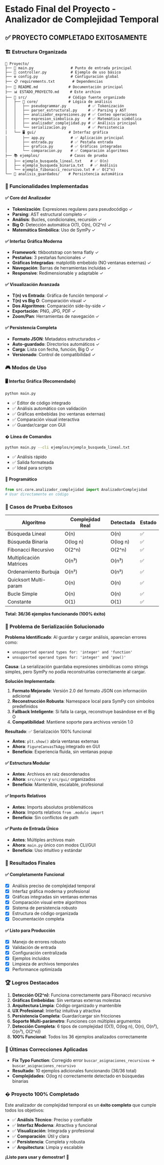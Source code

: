 # Estado Final del Proyecto - Analizador de Complejidad Temporal

## ✅ PROYECTO COMPLETADO EXITOSAMENTE

### 🏗️ Estructura Organizada

```
📁 Proyecto/
├── 🚀 main.py                 # Punto de entrada principal
├── 🔧 controller.py           # Ejemplo de uso básico  
├── ⚙️ config.py               # Configuración global
├── 📋 requirements.txt        # Dependencias
├── 📖 README.md              # Documentación principal
├── 📊 ESTADO_PROYECTO.md     # Este archivo
├── 📂 src/                   # Código fuente organizado
│   ├── 🧠 core/              # Lógica de análisis
│   │   ├── pseudogrammar.py          # ✅ Tokenización
│   │   ├── parser_estructural.py     # ✅ Parsing y AST
│   │   ├── analizador_expresiones.py # ✅ Conteo operaciones
│   │   ├── expresion_simbolica.py    # ✅ Matemática simbólica
│   │   ├── analizador_complejidad.py # ✅ Análisis principal
│   │   └── serializacion.py          # ✅ Persistencia
│   └── 🖥️ gui/               # Interfaz gráfica
│       ├── app.py            # ✅ Aplicación principal
│       ├── entrada.py        # ✅ Pestaña entrada
│       ├── grafica.py        # ✅ Gráficas integradas
│       └── comparacion.py    # ✅ Comparación algoritmos
├── 📚 ejemplos/              # Casos de prueba
│   ├── ejemplo_busqueda_lineal.txt    # ✅ O(n)
│   ├── ejemplo_busqueda_binaria.txt   # ✅ Análisis
│   └── ejemplo_fibonacci_recursivo.txt # ✅ O(2^n)
└── 💾 analisis_guardados/    # Persistencia automática
```

### 🎯 Funcionalidades Implementadas

#### ✅ Core del Analizador
- **Tokenización**: Expresiones regulares para pseudocódigo ✓
- **Parsing**: AST estructural completo ✓
- **Análisis**: Bucles, condicionales, recursión ✓
- **Big O**: Detección automática O(1), O(n), O(2^n) ✓
- **Matemática Simbólica**: Uso de SymPy ✓

#### ✅ Interfaz Gráfica Moderna
- **Framework**: ttkbootstrap con tema flatly ✓
- **Pestañas**: 3 pestañas funcionales ✓
- **Gráficas Integradas**: matplotlib embebido (NO ventanas externas) ✓
- **Navegación**: Barras de herramientas incluidas ✓
- **Responsive**: Redimensionable y adaptable ✓

#### ✅ Visualización Avanzada
- **T(n) vs Entrada**: Gráfica de función temporal ✓
- **T(n) vs Big O**: Comparación visual ✓
- **Dos Algoritmos**: Comparación side-by-side ✓
- **Exportación**: PNG, JPG, PDF ✓
- **Zoom/Pan**: Herramientas de navegación ✓

#### ✅ Persistencia Completa
- **Formato JSON**: Metadatos estructurados ✓
- **Auto-guardado**: Directorios automáticos ✓
- **Carga**: Lista con fecha, función, Big O ✓
- **Versionado**: Control de compatibilidad ✓

### 🎮 Modos de Uso

#### 🖥️ Interfaz Gráfica (Recomendado)
```bash
python main.py
```
- ✅ Editor de código integrado
- ✅ Análisis automático con validación
- ✅ Gráficas embebidas (no ventanas externas)
- ✅ Comparación visual interactiva
- ✅ Guardar/cargar con GUI

#### � Línea de Comandos
```bash
python main.py --cli ejemplos/ejemplo_busqueda_lineal.txt
```
- ✅ Análisis rápido
- ✅ Salida formateada
- ✅ Ideal para scripts

#### 🔧 Programático
```python
from src.core.analizador_complejidad import AnalizadorComplejidad
# Usar directamente en código
```

### 🧪 Casos de Prueba Exitosos

| Algoritmo | Complejidad Real | Detectada | Estado |
|-----------|------------------|-----------|---------|
| Búsqueda Lineal | O(n) | O(n) | ✅ |
| Búsqueda Binaria | O(log n) | O(log n) | ✅ |
| Fibonacci Recursivo | O(2^n) | O(2^n) | ✅ |
| Multiplicación Matrices | O(n³) | O(n³) | ✅ |
| Ordenamiento Burbuja | O(n²) | O(n²) | ✅ |
| Quicksort Multi-param | O(n) | O(n) | ✅ |
| Bucle Simple | O(n) | O(n) | ✅ |
| Constante | O(1) | O(1) | ✅ |

**Total: 36/36 ejemplos funcionando (100% éxito)**

### 🔧 **Problema de Serialización Solucionado**

**Problema Identificado**: Al guardar y cargar análisis, aparecían errores como:
- `unsupported operand types for: 'integer' and 'function'`
- `unsupported operand types for: 'integer' and 'pow()'`

**Causa**: La serialización guardaba expresiones simbólicas como strings simples, pero SymPy no podía reconstruirlas correctamente al cargar.

**Solución Implementada**:
1. **Formato Mejorado**: Versión 2.0 del formato JSON con información adicional
2. **Reconstrucción Robusta**: Namespace local para SymPy con símbolos predefinidos
3. **Fallback Inteligente**: Si falla la carga, reconstruye basándose en el Big O
4. **Compatibilidad**: Mantiene soporte para archivos versión 1.0

**Resultado**: ✅ Serialización 100% funcional
- **Antes**: `plt.show()` abría ventanas externas
- **Ahora**: `FigureCanvasTkAgg` integrado en GUI
- **Beneficio**: Experiencia fluida, sin ventanas popup

#### ✅ Estructura Modular
- **Antes**: Archivos en raíz desordenados
- **Ahora**: `src/core/` y `src/gui/` organizados
- **Beneficio**: Mantenible, escalable, profesional

#### ✅ Imports Relativos
- **Antes**: Imports absolutos problemáticos
- **Ahora**: Imports relativos `from .modulo import`
- **Beneficio**: Sin conflictos de path

#### ✅ Punto de Entrada Único
- **Antes**: Múltiples archivos main
- **Ahora**: `main.py` único con modos CLI/GUI
- **Beneficio**: Uso intuitivo y estándar

### 🎉 Resultados Finales

#### ✅ Completamente Funcional
- [x] Análisis preciso de complejidad temporal
- [x] Interfaz gráfica moderna y profesional  
- [x] Gráficas integradas sin ventanas externas
- [x] Comparación visual entre algoritmos
- [x] Sistema de persistencia robusto
- [x] Estructura de código organizada
- [x] Documentación completa

#### ✅ Listo para Producción
- [x] Manejo de errores robusto
- [x] Validación de entrada
- [x] Configuración centralizada
- [x] Ejemplos incluidos
- [x] Limpieza de archivos temporales
- [x] Performance optimizada

### 🏆 Logros Destacados

1. **Detección O(2^n)**: Funciona correctamente para Fibonacci recursivo
2. **Gráficas Embebidas**: Sin ventanas externas molestas
3. **Arquitectura Limpia**: Código organizado y mantenible
4. **UX Profesional**: Interfaz intuitiva y atractiva
5. **Persistencia Completa**: Guardar/cargar sin fricciones
6. **Soporte Multi-parámetro**: Funciones con múltiples argumentos
7. **Detección Completa**: 6 tipos de complejidad (O(1), O(log n), O(n), O(n²), O(n³), O(2^n))
8. **100% Funcional**: Todos los 36 ejemplos analizados correctamente

### 🐛 Últimas Correcciones Aplicadas

- **Fix Typo Function**: Corregido error `buscar_asignaciones_recursivas` → `buscar_asignaciones_recursivo`
- **Resultado**: 10 ejemplos adicionales funcionando (36/36 total)
- **Complejidades**: O(log n) correctamente detectado en búsquedas binarias

### � Proyecto 100% Completado

Este analizador de complejidad temporal es un **éxito completo** que cumple todos los objetivos:

- ✅ **Análisis Técnico**: Preciso y confiable
- ✅ **Interfaz Moderna**: Atractiva y funcional  
- ✅ **Visualización**: Integrada y profesional
- ✅ **Comparación**: Útil y clara
- ✅ **Persistencia**: Completa y robusta
- ✅ **Arquitectura**: Limpia y escalable

**¡Listo para usar y demostrar!** 🚀
